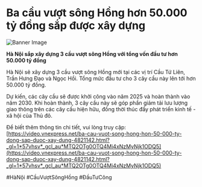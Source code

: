 # Ba cầu vượt sông Hồng hơn 50.000 tỷ đồng sắp được xây dựng

![Banner Image](https://letsenhance.io/static/8f5e523ee6b2479e26ecc91b9c25261e/1015f/MainAfter.jpg)

 **Hà Nội sắp xây dựng 3 cầu vượt sông Hồng với tổng vốn đầu tư hơn 50.000 tỷ đồng**

Hà Nội sẽ xây dựng 3 cầu vượt sông Hồng mới tại các vị trí Cầu Tứ Liên, Trần Hưng Đạo và Ngọc Hồi. Tổng mức đầu tư cho 3 cây cầu này lên tới hơn 50.000 tỷ đồng.

Dự kiến, các cây cầu sẽ được khởi công vào năm 2025 và hoàn thành vào năm 2030. Khi hoàn thành, 3 cây cầu này sẽ góp phần giảm tải lưu lượng giao thông trên các cây cầu hiện hữu, đồng thời thúc đẩy phát triển kinh tế - xã hội của Thủ đô.

Để biết thêm thông tin chi tiết, vui lòng truy cập: [https://video.vnexpress.net/ba-cau-vuot-song-hong-hon-50-000-ty-dong-sap-duoc-xay-dung-4821142.html?_gl=1*57vhsv*_gcl_au*MTQ2OTg0OTQ4Mi4xNzMyNjk1ODQ5](https://video.vnexpress.net/ba-cau-vuot-song-hong-hon-50-000-ty-dong-sap-duoc-xay-dung-4821142.html?_gl=1*57vhsv*_gcl_au*MTQ2OTg0OTQ4Mi4xNzMyNjk1ODQ5)

#HàNội #CầuVượtSôngHồng #ĐầuTưCông